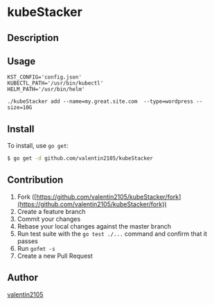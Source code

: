 # kubeStacker



## Description

## Usage

```
KST_CONFIG='config.json'
KUBECTL_PATH='/usr/bin/kubectl'
HELM_PATH='/usr/bin/helm'

./kubeStacker add --name=my.great.site.com  --type=wordpress --size=10G
```

## Install

To install, use `go get`:

```bash
$ go get -d github.com/valentin2105/kubeStacker
```

## Contribution

1. Fork ([https://github.com/valentin2105/kubeStacker/fork](https://github.com/valentin2105/kubeStacker/fork))
1. Create a feature branch
1. Commit your changes
1. Rebase your local changes against the master branch
1. Run test suite with the `go test ./...` command and confirm that it passes
1. Run `gofmt -s`
1. Create a new Pull Request

## Author

[valentin2105](https://github.com/valentin2105)
